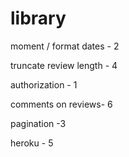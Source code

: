 # library

moment / format dates - 2

truncate review length - 4

authorization - 1

comments on reviews- 6 

pagination -3

heroku - 5
